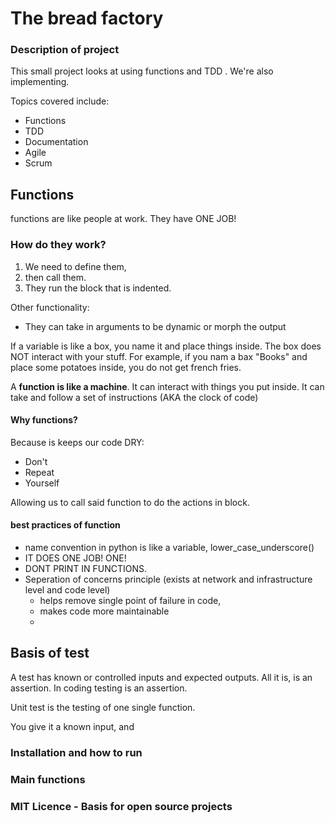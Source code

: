 # The bread factory

### Description of project
This small project looks at using functions and TDD . We're also implementing.

Topics covered include:
- Functions
- TDD
- Documentation
- Agile 
- Scrum

## Functions
functions are like people at work. They have ONE JOB!

### How do they work?
1) We need to define them,
2) then call them.
3) They run the block that is indented.

Other functionality:
- They can take in arguments to be dynamic or morph the output

If a variable is like a box, you name it and place things inside. The box does NOT interact with your stuff. For example, if you nam a bax "Books" and place some potatoes inside, you do not get french fries.

A **function is like a machine**. It can interact with things you put inside. It can take and follow a set of instructions (AKA the clock of code)

#### Why functions?
Because is keeps our code DRY:
- Don't
- Repeat
- Yourself

Allowing us to call said function to do the actions in block.

#### best practices of function
- name convention in python is like a variable, lower_case_underscore()
- IT DOES ONE JOB! ONE!
- DONT PRINT IN FUNCTIONS.
- Seperation of concerns principle (exists at network and infrastructure level and code level)
    - helps remove single point of failure in code,
    - makes code more maintainable
    - 
    
## Basis of test
A test has known or controlled inputs and expected outputs. All it is, is an assertion. In coding testing is an assertion.

Unit test is the testing of one single function.

You give it a known input, and 

### Installation and how to run

### Main functions

### MIT Licence - Basis for open source projects